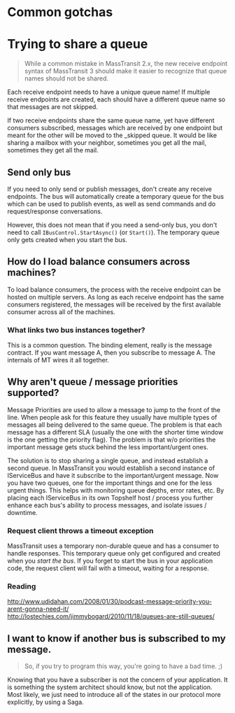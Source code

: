 # Common gotchas

# Trying to share a queue

> While a common mistake in MassTransit 2.x, the new receive endpoint syntax of MassTransit 3 should
> make it easier to recognize that queue names should not be shared.

Each receive endpoint needs to have a unique queue name! If multiple receive endpoints are created,
each should have a different queue name so that messages are not skipped.

If two receive endpoints share the same queue name, yet have different consumers subscribed, messages
which are received by one endpoint but meant for the other will be moved to the _skipped queue. It
would be like sharing a mailbox with your neighbor, sometimes you get all the mail, sometimes they
get all the mail.

## Send only bus

If you need to only send or publish messages, don't create any receive endpoints. The bus will automatically create a temporary queue for the bus which can be used to publish events, as well as send commands and do request/response conversations.

However, this does not mean that if you need a send-only bus, you don't need to call `IBusControl.StartAsync()` (or `Start()`). The temporary queue only gets created when you start the bus.

## How do I load balance consumers across machines?

To load balance consumers, the process with the receive endpoint can be hosted on multiple servers.
As long as each receive endpoint has the same consumers registered, the messages will be received
by the first available consumer across all of the machines.

### What links two bus instances together?

This is a common question. The binding element, really is the
message contract. If you want message A, then you subscribe to
message A. The internals of MT wires it all together.

## Why aren't queue / message priorities supported?

Message Priorities are used to allow a message to jump to the front
of the line. When people ask for this feature they usually have multiple
types of messages all being delivered to the same queue. The problem
is that each message has a different SLA (usually the one with the
shorter time window is the one getting the priority flag). The problem
is that w/o priorities the important message gets stuck behind the
less important/urgent ones.

The solution is to stop sharing a single queue, and instead establish
a second queue. In MassTransit you would establish a second instance
of IServiceBus and have it subscribe to the important/urgent
message. Now you have two queues, one for the important things and one
for the less urgent things. This helps with monitoring queue depths,
error rates, etc. By placing each IServiceBus in its own Topshelf host
/ process you further enhance each bus's ability to process messages, and
isolate issues / downtime.

### Request client throws a timeout exception

MassTransit uses a temporary non-durable queue and has a consumer to handle responses. This temporary queue only get configured and created when you _start the bus_. If you forget to start the bus in your application code, the request client will fail with a timeout, waiting for a response.

### Reading

http://www.udidahan.com/2008/01/30/podcast-message-priority-you-arent-gonna-need-it/
http://lostechies.com/jimmybogard/2010/11/18/queues-are-still-queues/

## I want to know if another bus is subscribed to my message.

> So, if you try to program this way, you're going to have a bad time. ;)

Knowing that you have a subscriber is not the concern of your application.
It is something the system architect should know, but not the application.
Most likely, we just need to introduce all of the states in our protocol
more explicitly, by using a Saga.

